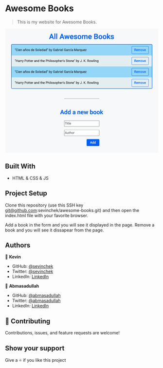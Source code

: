# Awesome Books

> This is my website for Awesome Books.

![screenshot](./img/awesome-books.png)

## Built With

- HTML & CSS & JS

## Project Setup

Clone this repository (use this SSH key git@github.com:sevinchek/awesome-books.git) and then open the index.html file with your favorite browser.

Add a book in the form and you will see it displayed in the page.
Remove a book and you will see it dissapear from the page.

## Authors

👤 **Kevin**

- GitHub: [@sevinchek](https://github.com/sevinchek)
- Twitter: [@sevinchek](https://twitter.com/sevinchek)
- LinkedIn: [LinkedIn](https://linkedin.com/in/sevinchek)

👤 **Abmasadullah**

- GitHub: [@abmasadullah](https://github.com/abmasadullah)
- Twitter: [@abmasadullah](https://twitter.com/abmasadullah)
- LinkedIn: [LinkedIn](https://linkedin.com/in/abmasadullah)

## 🤝 Contributing

Contributions, issues, and feature requests are welcome!

## Show your support

Give a ⭐️ if you like this project
